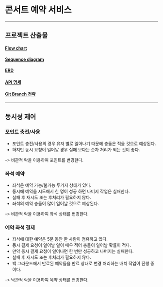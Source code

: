 # 콘서트 예약 서비스

---

## 프로젝트 산출물

#### [Flow chart](docs/FLOW.md)

#### [Sequence diagram](docs/SEQUENCE.md)

#### [ERD](docs/ERD.md)

#### [API 명세](docs/API.md)

#### [Git Branch 전략](docs/git-branch.md)

---

## 동시성 제어

### 포인트 충전/사용

- 포인트 충전/사용의 경우 유저 별로 일어나기 때문에 충돌은 적을 것으로 예상된다.
- 하지만 동시 요청이 일어날 경우 실패 보다는 순차 처리가 되는 것이 좋다.

-> 비관적 락을 이용하여 포인트를 변경한다.

### 좌석 예약

- 좌석은 예약 가능/불가능 두가지 상태가 있다.
- 동시에 예약을 시도해서 한 명이 성공 하면 나머지 작업은 실패한다.
- 실패 후 재시도 또는 후처리가 필요하지 않다.
- 좌석의 예약 충돌이 많이 일어날 것으로 예상된다.

-> 비관적 락을 이용하여 좌석 상태를 변경한다.

### 예약 좌석 결제

- 좌석에 대한 예약은 5분 동안 한 사람이 점유하고 있다.
- 동시 결제 요청이 일어날 일이 매우 적어 충돌이 일어날 확률이 적다.
- 만약 동시 결제 요청이 일어나면 한 번만 성공하고 나머지는 실패한다.
- 실패 후 재시도 또는 후처리가 필요하지 않다.
- 백 그라운드에서 만료된 예약들을 만료 상태로 변경 처리하는 배치 작업이 진행 중이다.

-> 낙관적 락을 이용하여 예약 상태를 변경한다.
